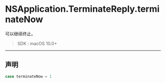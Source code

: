 # NSApplication.TerminateReply.terminateNow

可以继续终止。

> SDK : macOS 10.0+

---
## 声明

```swift
case terminateNow = 1
```